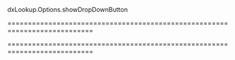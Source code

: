 <!--id-->dxLookup.Options.showDropDownButton<!--/id-->
===========================================================================
<!--hidden--><!--/hidden-->
===========================================================================

